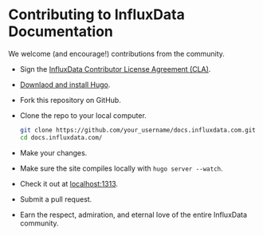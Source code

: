 # Contributing to InfluxData Documentation

We welcome (and encourage!) contributions from the community.

- Sign the [InfluxData Contributor License Agreement (CLA)](https://www.influxdata.com/legal/cla/).

- [Downlaod and install Hugo](http://gohugo.io/overview/installing/).
- Fork this repository on GitHub.
- Clone the repo to your local computer.

    ```bash
    git clone https://github.com/your_username/docs.influxdata.com.git
    cd docs.influxdata.com/
    ```
- Make your changes.
- Make sure the site compiles locally with `hugo server --watch`.
- Check it out at [localhost:1313](http://localhost:1313/).
- Submit a pull request.
- Earn the respect, admiration, and eternal love of the entire InfluxData community.
